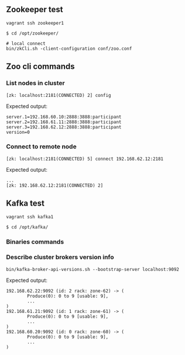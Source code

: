## Zookeeper test

```
vagrant ssh zookeeper1

$ cd /opt/zookeeper/

# local connect
bin/zkCli.sh -client-configuration conf/zoo.conf

```

## Zoo cli commands

### List nodes in cluster

```
[zk: localhost:2181(CONNECTED) 2] config 

```

Expected output:

```
server.1=192.168.60.10:2888:3888:participant
server.2=192.168.61.11:2888:3888:participant
server.3=192.168.62.12:2888:3888:participant
version=0
```

### Connect to remote node
```
[zk: localhost:2181(CONNECTED) 5] connect 192.168.62.12:2181
```

Expected output:

```
...
[zk: 192.168.62.12:2181(CONNECTED) 2]

```

## Kafka test

```
vagrant ssh kafka1

$ cd /opt/kafka/

```

### Binaries commands

### Describe cluster brokers version info
```
bin/kafka-broker-api-versions.sh --bootstrap-server localhost:9092
```

Expected output:

```
192.168.62.22:9092 (id: 2 rack: zone-62) -> (
        Produce(0): 0 to 9 [usable: 9],
        ...
)
192.168.61.21:9092 (id: 1 rack: zone-61) -> (
        Produce(0): 0 to 9 [usable: 9],
        ...
)
192.168.60.20:9092 (id: 0 rack: zone-60) -> (
        Produce(0): 0 to 9 [usable: 9],
        ...
)
```
